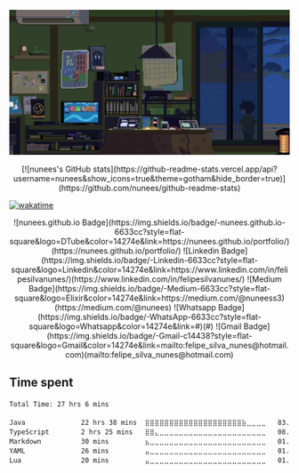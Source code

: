 ![Hello](https://github.com/nunees/nunees/blob/main/assets/b15bd596014d9d9310e59b07b85da550.gif)

<p align="center">
[![nunees's GitHub stats](https://github-readme-stats.vercel.app/api?username=nunees&show_icons=true&theme=gotham&hide_border=true)](https://github.com/nunees/github-readme-stats)
</p>

[![wakatime](https://wakatime.com/badge/user/91a1b1d1-ad80-4563-91e2-93999f5e4311.svg)](https://wakatime.com/@91a1b1d1-ad80-4563-91e2-93999f5e431)

<div align="center">
  ![nunees.github.io Badge](https://img.shields.io/badge/-nunees.github.io-6633cc?style=flat-square&logo=DTube&color=14274e&link=https://nunees.github.io/portfolio/)(https://nunees.github.io/portfolio/)
![Linkedin Badge](https://img.shields.io/badge/-Linkedin-6633cc?style=flat-square&logo=Linkedin&color=14274e&link=https://www.linkedin.com/in/felipesilvanunes/)(https://www.linkedin.com/in/felipesilvanunes/)
![Medium Badge](https://img.shields.io/badge/-Medium-6633cc?style=flat-square&logo=Elixir&color=14274e&link=https://medium.com/@nuneess3)(https://medium.com/@nunees)
![Whatsapp Badge](https://img.shields.io/badge/-WhatsApp-6633cc?style=flat-square&logo=Whatsapp&color=14274e&link=#)(#)
![Gmail Badge](https://img.shields.io/badge/-Gmail-c14438?style=flat-square&logo=Gmail&color=14274e&link=mailto:felipe_silva_nunes@hotmail.com)(mailto:felipe_silva_nunes@hotmail.com)
</div>

## Time spent

<!--START_SECTION:waka-->

```txt
Total Time: 27 hrs 6 mins

Java              22 hrs 38 mins  ⣿⣿⣿⣿⣿⣿⣿⣿⣿⣿⣿⣿⣿⣿⣿⣿⣿⣿⣿⣿⣷⣀⣀⣀⣀   83.37 %
TypeScript        2 hrs 25 mins   ⣿⣿⣄⣀⣀⣀⣀⣀⣀⣀⣀⣀⣀⣀⣀⣀⣀⣀⣀⣀⣀⣀⣀⣀⣀   08.92 %
Markdown          30 mins         ⣦⣀⣀⣀⣀⣀⣀⣀⣀⣀⣀⣀⣀⣀⣀⣀⣀⣀⣀⣀⣀⣀⣀⣀⣀   01.85 %
YAML              26 mins         ⣤⣀⣀⣀⣀⣀⣀⣀⣀⣀⣀⣀⣀⣀⣀⣀⣀⣀⣀⣀⣀⣀⣀⣀⣀   01.61 %
Lua               20 mins         ⣤⣀⣀⣀⣀⣀⣀⣀⣀⣀⣀⣀⣀⣀⣀⣀⣀⣀⣀⣀⣀⣀⣀⣀⣀   01.29 %
```

<!--END_SECTION:waka-->
